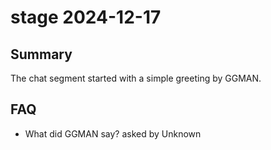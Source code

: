 # stage 2024-12-17

## Summary
The chat segment started with a simple greeting by GGMAN.

## FAQ
- What did GGMAN say? asked by Unknown

